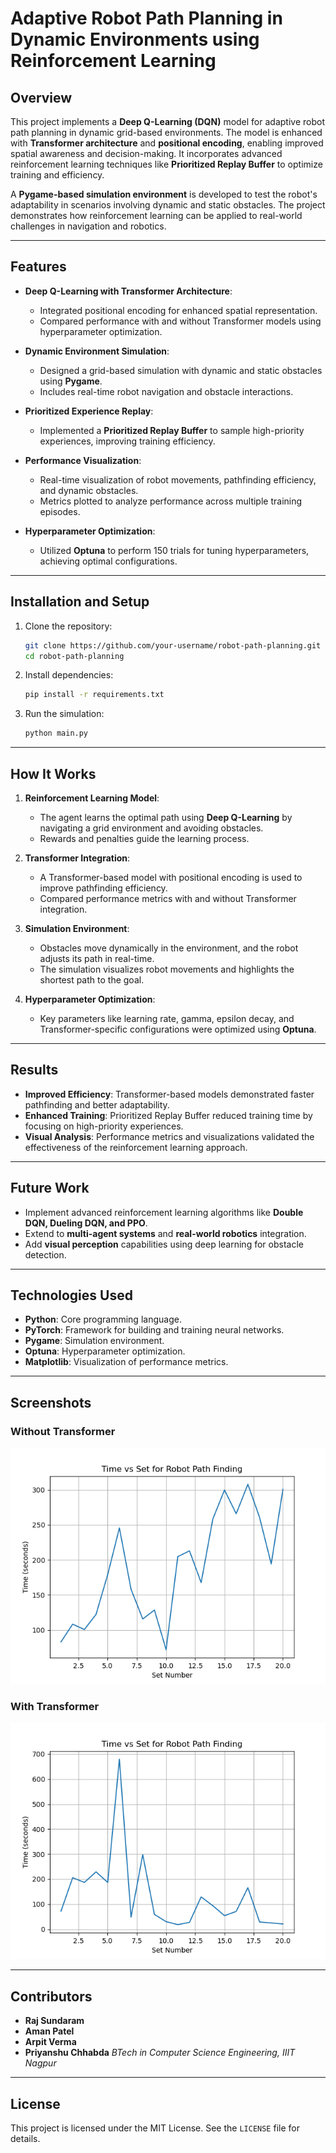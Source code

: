 
# Adaptive Robot Path Planning in Dynamic Environments using Reinforcement Learning

## Overview
This project implements a **Deep Q-Learning (DQN)** model for adaptive robot path planning in dynamic grid-based environments. The model is enhanced with **Transformer architecture** and **positional encoding**, enabling improved spatial awareness and decision-making. It incorporates advanced reinforcement learning techniques like **Prioritized Replay Buffer** to optimize training and efficiency.

A **Pygame-based simulation environment** is developed to test the robot's adaptability in scenarios involving dynamic and static obstacles. The project demonstrates how reinforcement learning can be applied to real-world challenges in navigation and robotics.

---

## Features
- **Deep Q-Learning with Transformer Architecture**:
  - Integrated positional encoding for enhanced spatial representation.
  - Compared performance with and without Transformer models using hyperparameter optimization.

- **Dynamic Environment Simulation**:
  - Designed a grid-based simulation with dynamic and static obstacles using **Pygame**.
  - Includes real-time robot navigation and obstacle interactions.

- **Prioritized Experience Replay**:
  - Implemented a **Prioritized Replay Buffer** to sample high-priority experiences, improving training efficiency.

- **Performance Visualization**:
  - Real-time visualization of robot movements, pathfinding efficiency, and dynamic obstacles.
  - Metrics plotted to analyze performance across multiple training episodes.

- **Hyperparameter Optimization**:
  - Utilized **Optuna** to perform 150 trials for tuning hyperparameters, achieving optimal configurations.

---

## Installation and Setup

1. Clone the repository:
   ```bash
   git clone https://github.com/your-username/robot-path-planning.git
   cd robot-path-planning
   ```

2. Install dependencies:
   ```bash
   pip install -r requirements.txt
   ```

3. Run the simulation:
   ```bash
   python main.py
   ```

---

## How It Works

1. **Reinforcement Learning Model**:
   - The agent learns the optimal path using **Deep Q-Learning** by navigating a grid environment and avoiding obstacles.
   - Rewards and penalties guide the learning process.

2. **Transformer Integration**:
   - A Transformer-based model with positional encoding is used to improve pathfinding efficiency.
   - Compared performance metrics with and without Transformer integration.

3. **Simulation Environment**:
   - Obstacles move dynamically in the environment, and the robot adjusts its path in real-time.
   - The simulation visualizes robot movements and highlights the shortest path to the goal.

4. **Hyperparameter Optimization**:
   - Key parameters like learning rate, gamma, epsilon decay, and Transformer-specific configurations were optimized using **Optuna**.

---

## Results
- **Improved Efficiency**: Transformer-based models demonstrated faster pathfinding and better adaptability.
- **Enhanced Training**: Prioritized Replay Buffer reduced training time by focusing on high-priority experiences.
- **Visual Analysis**: Performance metrics and visualizations validated the effectiveness of the reinforcement learning approach.

---

## Future Work
- Implement advanced reinforcement learning algorithms like **Double DQN, Dueling DQN, and PPO**.
- Extend to **multi-agent systems** and **real-world robotics** integration.
- Add **visual perception** capabilities using deep learning for obstacle detection.

---

## Technologies Used
- **Python**: Core programming language.
- **PyTorch**: Framework for building and training neural networks.
- **Pygame**: Simulation environment.
- **Optuna**: Hyperparameter optimization.
- **Matplotlib**: Visualization of performance metrics.

---

## Screenshots
### Without Transformer
![Without Transformer](Figure_1.png)

### With Transformer
![With Transformer](Figure_2.png)

---

## Contributors
- **Raj Sundaram**
- **Aman Patel**
- **Arpit Verma**
- **Priyanshu Chhabda**
  *BTech in Computer Science Engineering, IIIT Nagpur*

---

## License
This project is licensed under the MIT License. See the `LICENSE` file for details.
